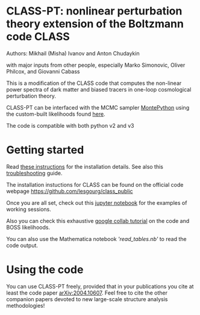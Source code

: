 # CLASS-PT: nonlinear perturbation theory extension of the Boltzmann code CLASS

Authors: Mikhail (Misha) Ivanov and Anton Chudaykin 

with major inputs from other people, especially Marko Simonovic, Oliver Philcox, and Giovanni Cabass

This is a modification of the CLASS code that computes the non-linear power spectra of dark matter and biased tracers in one-loop cosmological perturbation theory.
 
CLASS-PT can be interfaced with the MCMC sampler [MontePython](https://github.com/brinckmann/montepython_public) using the custom-built likelihoods found [here](https://github.com/Michalychforever/lss_montepython).
 
The code is compatible with both python v2 and v3

# Getting started

Read [these instructions](https://github.com/Michalychforever/CLASS-PT/blob/master/instructions.pdf) for the installation details. See also this [troubleshooting](https://github.com/Michalychforever/CLASS-PT/blob/master/troubleshooting.rst) guide.

The installation instuctions for CLASS can be found on the official code webpage https://github.com/lesgourg/class_public

Once you are all set, check out this [jupyter notebook](https://github.com/Michalychforever/CLASS-PT/blob/master/notebooks/nonlinear_pt.ipynb) for the examples of working sessions.

Also you can check this exhaustive [google collab tutorial](https://colab.research.google.com/drive/12Cz6aSdf685hQALTBpcdTl9hs_CIvvML?usp=sharing) on the code and BOSS likelihoods.

You can also use the Mathematica notebook *'read_tables.nb'* to read the code output.

# Using the code

You can use CLASS-PT freely, provided that in your publications you cite at least the code paper [arXiv:2004.10607](https://arxiv.org/abs/2004.10607). Feel free to cite the other companion papers devoted to new large-scale structure analysis methodologies! 
